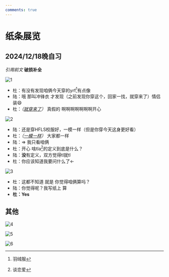 ```yaml
---
comments: true
---
```


# 纸条展览

## 2024/12/18晚自习

*引用前文* **破损补全**

![1](./img/a1.png)

- 杜：有没有发现咱俩今天穿的yrf[^1]有点像
- 陆：哦 那叫冲锋衣 才发现（之前发现你穿这个，回家一找，就穿来了）情侣装:smile:
- 杜：*（<u>就穿来了</u>）* 真假的 啊啊啊啊啊啊啊开心

![2](./img/a2.png)

- 陆：还是穿HFLS校服好，一模一样（但是你穿今天这身更好看）
- 杜：*（<u>一模一样</u>）* 大家都一样
- 陆：$\Rightarrow$ 我只看咱俩
- 杜：开心 啥tla[^2]的定义到底是什么？
- 陆：**没**有定义，双方觉得tl就tl
- 杜：你应该知道我要问什么了$\leftarrow$

![3](./img/a3.png)

- 杜：这都不知道 就是 你觉得咱俩算吗？
- 陆：你觉得呢？我写纸上 算
- **杜：Yes**

## 其他

![4](./img/a4.png)

![5](./img/a5.png)

![6](./img/a6.png)

[^1]: 羽绒服
[^2]: 谈恋爱
